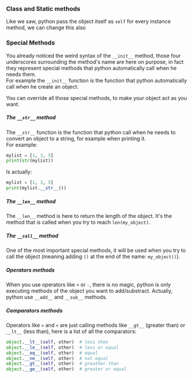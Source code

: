 ### Class and Static methods
Like we saw, python pass the object itself as `self` for every instance method, we can change this also

### Special Methods

You already noticed the weird syntax of the `__init__` method, those four underscores surrounding the method's name are here on purpose, in fact they represent special methods that python automatically call when he needs them.  
For example the `__init__` function is the function that python automatically call when he create an object.  

You can override all those special methods, to make your object act as you want.

##### The `__str__` method

The `__str__` function is the function that python call when he needs to convert an object to a string, for example when printing it.  
For example:  
```python
mylist = [1, 3, 5]
print(str(mylist))
```
Is actually:
```python
mylist = [1, 3, 5]
print(mylist.__str__())
```

##### The `__len__` method

The `__len__` method is here to return the length of the object. It's the method that is called when you try to reach `len(my_object)`.

##### The `__call__` method
One of the most important special methods, it will be used when you try to call the object (meaning adding `()` at the end of the name: `my_object()`).

##### Operators methods

When you use operators like `+` or `-`, there is no magic, python is only executing methods of the object you want to add/substract.  Actually, python use `__add__` and `__sub__` methods.

##### Comparators methods
Operators like `>` and `<` are just calling methods like `__gt__` (greater than) or `__lt__` (less than), here is a list of all the comparators:  
```python
object.__lt__(self, other)  # less then
object.__le__(self, other)  # less or equal
object.__eq__(self, other)  # equal
object.__ne__(self, other)  # not equal 
object.__gt__(self, other)  # greather than
object.__ge__(self, other)  # greater or equal
```
